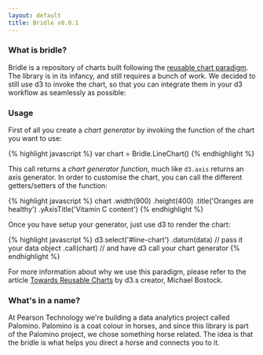```yaml
---
layout: default
title: Bridle v0.0.1
---
```


### What is bridle?
Bridle is a repository of charts built following the [reusable chart paradigm](bost.ocks.org/mike/chart/). The library is in its infancy, and still requires a bunch of work. We decided to still use d3 to invoke the chart, so that you can integrate them in your d3 workflow as seamlessly as possible:

<div id="line-chart"> </div>

### Usage
First of all you create a _chart generator_ by invoking the function of the chart you want to use:

{% highlight javascript %}
  var chart = Bridle.LineChart()
{% endhighlight %}

This call returns a _chart generator function_, much like `d3.axis` returns an axis generator. In order to customise the chart, you can call the different getters/setters of the function:

{% highlight javascript %}
  chart
    .width(900)
    .height(400)
    .title('Oranges are healthy')
    .yAxisTitle('Vitamin C content')
{% endhighlight %}

Once you have setup your generator, just use d3 to render the chart:

{% highlight javascript %}
  d3.select('#line-chart')
    .datum(data) // pass it your data object
    .call(chart) // and have d3 call your chart generator
{% endhighlight %}

For more information about why we use this paradigm, please refer to the article [Towards Reusable Charts](bost.ocks.org/mike/chart/) by d3.s creator, Michael Bostock.

### What's in a name?
At Pearson Technology we're building a data analytics project called Palomino. Palomino is a coat colour in horses, and since this library is part of the Palomino project, we chose something horse related. The idea is that the bridle is what helps you direct a horse and connects you to it.


<script type="text/javascript" src="/javascripts/lineChart.js">
</script>


